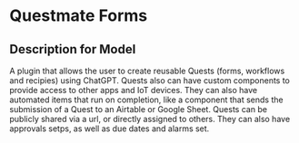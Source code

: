 # Questmate Forms

## Description for Model

A plugin that allows the user to create reusable Quests (forms, workflows and recipies) using ChatGPT. Quests also can have custom components to provide access to other apps and IoT devices. They can also have automated items that run on completion, like a component that sends the submission of a Quest to an Airtable or Google Sheet. Quests can be publicly shared via a url, or directly assigned to others. They can also have approvals setps, as well as due dates and alarms set.

